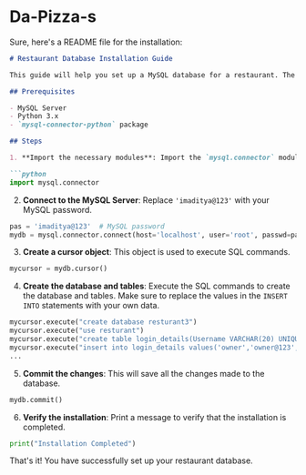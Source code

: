 # Da-Pizza-s
Sure, here's a README file for the installation:

```markdown
# Restaurant Database Installation Guide

This guide will help you set up a MySQL database for a restaurant. The database includes tables for login details, restaurant details, IDs, employees, order items, order details, and the menu.

## Prerequisites

- MySQL Server
- Python 3.x
- `mysql-connector-python` package

## Steps

1. **Import the necessary modules**: Import the `mysql.connector` module in your Python script.

```python
import mysql.connector
```

2. **Connect to the MySQL Server**: Replace `'imaditya@123'` with your MySQL password.

```python
pas = 'imaditya@123'  # MySQL password
mydb = mysql.connector.connect(host='localhost', user='root', passwd=pas)
```

3. **Create a cursor object**: This object is used to execute SQL commands.

```python
mycursor = mydb.cursor()
```

4. **Create the database and tables**: Execute the SQL commands to create the database and tables. Make sure to replace the values in the `INSERT INTO` statements with your own data.

```python
mycursor.execute("create database resturant3")
mycursor.execute("use resturant")
mycursor.execute("create table login_details(Username VARCHAR(20) UNIQUE NOT null, Password Varchar(20) UNIQUE NOT NULL,Designation varchar(20))")
mycursor.execute("insert into login_details values('owner','owner@123','owner')")
...
```

5. **Commit the changes**: This will save all the changes made to the database.

```python
mydb.commit()
```

6. **Verify the installation**: Print a message to verify that the installation is completed.

```python
print("Installation Completed")
```

That's it! You have successfully set up your restaurant database.
```
